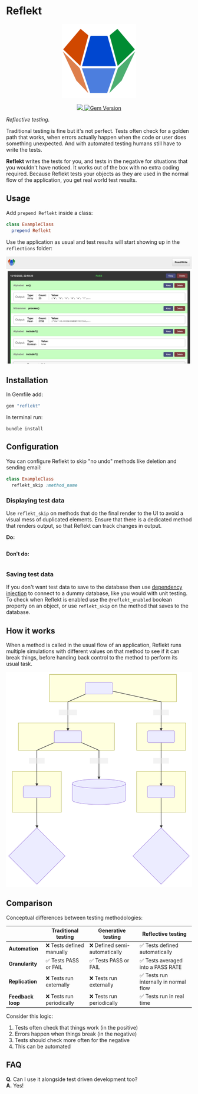 # Reflekt

<p align="center">
  <img src="./assets/Logo.svg" raw=true width="200" style="margin-left: auto; margin-right: auto;"/>
</p>
<p align="center">
  <a href="https://www.mozilla.org/MPL/2.0/" alt="MPLv2 License">
    <img src="https://img.shields.io/badge/license-MPLv2-blue.svg" />
  </a>
  <a href="https://rubygems.org/gems/reflekt">
    <img src="https://badge.fury.io/rb/reflekt.svg" alt="Gem Version" />
  </a>
</p>

*Reflective testing.*

Traditional testing is fine but it's not perfect. Tests often check for a golden path that works, when errors actually happen when the code or user does something unexpected. And with automated testing humans still have to write the tests.

**Reflekt** writes the tests for you, and tests in the negative for situations that you wouldn't have noticed. It works out of the box with no extra coding required. Because Reflekt tests your objects as they are used in the normal flow of the application, you get real world test results.

## Usage  

Add `prepend Reflekt` inside a class:
```ruby
class ExampleClass
  prepend Reflekt
```  

Use the application as usual and test results will start showing up in the `reflections` folder:

<p align="center">
  <img src="./assets/Screenshot.jpg" raw=true style="margin-left: auto; margin-right: auto;"/>
</p>

## Installation

In Gemfile add:
```ruby
gem "reflekt"
```  

In terminal run:
```
bundle install
```

## Configuration

You can configure Reflekt to skip "no undo" methods like deletion and sending email:

```ruby
class ExampleClass
  reflekt_skip :method_name
```

### Displaying test data

Use `reflekt_skip` on methods that do the final render to the UI to avoid a visual mess of duplicated elements.
Ensure that there is a dedicated method that renders output, so that Reflekt can track changes in output.

**Do:**
```ruby

```

**Don't do:**
```ruby

```

### Saving test data

If you don't want test data to save to the database then use [dependency injection](https://www.reddit.com/r/programming/comments/iz3rks/if_youre_not_practicing_within_the_scope_of_a/g6i1ex3/) to connect to a dummy database, like you would with unit testing. To check when Reflekt is enabled use the `@reflekt_enabled` boolean property on an object, or use `reflekt_skip` on the method that saves to the database.

## How it works

When a method is called in the usual flow of an application, Reflekt runs multiple simulations with different values on that method to see if it can break things, before handing back control to the method to perform its usual task.

<p align="center">
  <img src="./assets/Flowchart.svg" raw=true width="600" style="margin-left: auto; margin-right: auto;"/>
</p>

## Comparison

Conceptual differences between testing methodologies:

|                   | Traditional testing       | Generative testing           | Reflective testing                     |
--------------------|---------------------------|------------------------------|----------------------------------------|
| **Automation**    | ❌ Tests defined manually | ❌ Defined semi-automatically | ✅ Tests defined automatically         |
| **Granularity**   | ✅ Tests PASS or FAIL     | ✅ Tests PASS or FAIL         | ✅ Tests averaged into a PASS RATE     |
| **Replication**   | ❌ Tests run externally   | ❌ Tests run externally       | ✅ Tests run internally in normal flow |
| **Feedback loop** | ❌ Tests run periodically | ❌ Tests run periodically     | ✅ Tests run in real time              |

Consider this logic:  
1. Tests often check that things work (in the positive)  
2. Errors happen when things break (in the negative)  
3. Tests should check more often for the negative  
4. This can be automated

## FAQ

**Q.** Can I use it alongside test driven development too?  
**A.** Yes!
